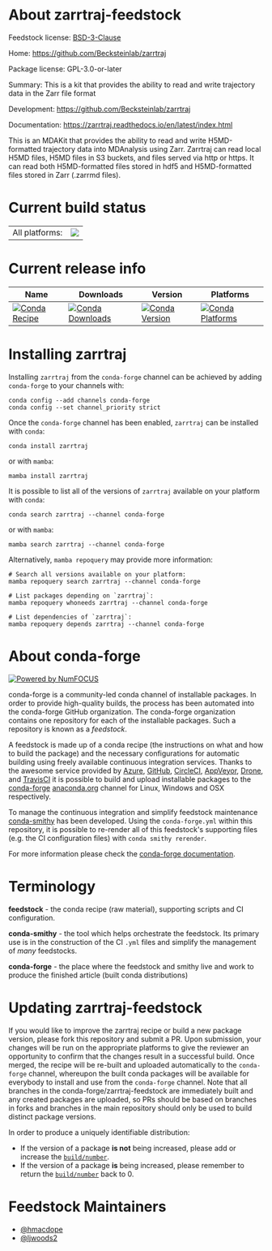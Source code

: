 About zarrtraj-feedstock
========================

Feedstock license: [BSD-3-Clause](https://github.com/conda-forge/zarrtraj-feedstock/blob/main/LICENSE.txt)

Home: https://github.com/Becksteinlab/zarrtraj

Package license: GPL-3.0-or-later

Summary: This is a kit that provides the ability to read and write trajectory data in the Zarr file format

Development: https://github.com/Becksteinlab/zarrtraj

Documentation: https://zarrtraj.readthedocs.io/en/latest/index.html

This is an MDAKit that provides the ability to read and write H5MD-formatted trajectory data into MDAnalysis using Zarr.
Zarrtraj can read local H5MD files, H5MD files in S3 buckets, and files served via http or https.
It can read both H5MD-formatted files stored in hdf5 and H5MD-formatted files stored in Zarr (.zarrmd files).


Current build status
====================


<table><tr><td>All platforms:</td>
    <td>
      <a href="https://dev.azure.com/conda-forge/feedstock-builds/_build/latest?definitionId=22983&branchName=main">
        <img src="https://dev.azure.com/conda-forge/feedstock-builds/_apis/build/status/zarrtraj-feedstock?branchName=main">
      </a>
    </td>
  </tr>
</table>

Current release info
====================

| Name | Downloads | Version | Platforms |
| --- | --- | --- | --- |
| [![Conda Recipe](https://img.shields.io/badge/recipe-zarrtraj-green.svg)](https://anaconda.org/conda-forge/zarrtraj) | [![Conda Downloads](https://img.shields.io/conda/dn/conda-forge/zarrtraj.svg)](https://anaconda.org/conda-forge/zarrtraj) | [![Conda Version](https://img.shields.io/conda/vn/conda-forge/zarrtraj.svg)](https://anaconda.org/conda-forge/zarrtraj) | [![Conda Platforms](https://img.shields.io/conda/pn/conda-forge/zarrtraj.svg)](https://anaconda.org/conda-forge/zarrtraj) |

Installing zarrtraj
===================

Installing `zarrtraj` from the `conda-forge` channel can be achieved by adding `conda-forge` to your channels with:

```
conda config --add channels conda-forge
conda config --set channel_priority strict
```

Once the `conda-forge` channel has been enabled, `zarrtraj` can be installed with `conda`:

```
conda install zarrtraj
```

or with `mamba`:

```
mamba install zarrtraj
```

It is possible to list all of the versions of `zarrtraj` available on your platform with `conda`:

```
conda search zarrtraj --channel conda-forge
```

or with `mamba`:

```
mamba search zarrtraj --channel conda-forge
```

Alternatively, `mamba repoquery` may provide more information:

```
# Search all versions available on your platform:
mamba repoquery search zarrtraj --channel conda-forge

# List packages depending on `zarrtraj`:
mamba repoquery whoneeds zarrtraj --channel conda-forge

# List dependencies of `zarrtraj`:
mamba repoquery depends zarrtraj --channel conda-forge
```


About conda-forge
=================

[![Powered by
NumFOCUS](https://img.shields.io/badge/powered%20by-NumFOCUS-orange.svg?style=flat&colorA=E1523D&colorB=007D8A)](https://numfocus.org)

conda-forge is a community-led conda channel of installable packages.
In order to provide high-quality builds, the process has been automated into the
conda-forge GitHub organization. The conda-forge organization contains one repository
for each of the installable packages. Such a repository is known as a *feedstock*.

A feedstock is made up of a conda recipe (the instructions on what and how to build
the package) and the necessary configurations for automatic building using freely
available continuous integration services. Thanks to the awesome service provided by
[Azure](https://azure.microsoft.com/en-us/services/devops/), [GitHub](https://github.com/),
[CircleCI](https://circleci.com/), [AppVeyor](https://www.appveyor.com/),
[Drone](https://cloud.drone.io/welcome), and [TravisCI](https://travis-ci.com/)
it is possible to build and upload installable packages to the
[conda-forge](https://anaconda.org/conda-forge) [anaconda.org](https://anaconda.org/)
channel for Linux, Windows and OSX respectively.

To manage the continuous integration and simplify feedstock maintenance
[conda-smithy](https://github.com/conda-forge/conda-smithy) has been developed.
Using the ``conda-forge.yml`` within this repository, it is possible to re-render all of
this feedstock's supporting files (e.g. the CI configuration files) with ``conda smithy rerender``.

For more information please check the [conda-forge documentation](https://conda-forge.org/docs/).

Terminology
===========

**feedstock** - the conda recipe (raw material), supporting scripts and CI configuration.

**conda-smithy** - the tool which helps orchestrate the feedstock.
                   Its primary use is in the construction of the CI ``.yml`` files
                   and simplify the management of *many* feedstocks.

**conda-forge** - the place where the feedstock and smithy live and work to
                  produce the finished article (built conda distributions)


Updating zarrtraj-feedstock
===========================

If you would like to improve the zarrtraj recipe or build a new
package version, please fork this repository and submit a PR. Upon submission,
your changes will be run on the appropriate platforms to give the reviewer an
opportunity to confirm that the changes result in a successful build. Once
merged, the recipe will be re-built and uploaded automatically to the
`conda-forge` channel, whereupon the built conda packages will be available for
everybody to install and use from the `conda-forge` channel.
Note that all branches in the conda-forge/zarrtraj-feedstock are
immediately built and any created packages are uploaded, so PRs should be based
on branches in forks and branches in the main repository should only be used to
build distinct package versions.

In order to produce a uniquely identifiable distribution:
 * If the version of a package **is not** being increased, please add or increase
   the [``build/number``](https://docs.conda.io/projects/conda-build/en/latest/resources/define-metadata.html#build-number-and-string).
 * If the version of a package **is** being increased, please remember to return
   the [``build/number``](https://docs.conda.io/projects/conda-build/en/latest/resources/define-metadata.html#build-number-and-string)
   back to 0.

Feedstock Maintainers
=====================

* [@hmacdope](https://github.com/hmacdope/)
* [@ljwoods2](https://github.com/ljwoods2/)

